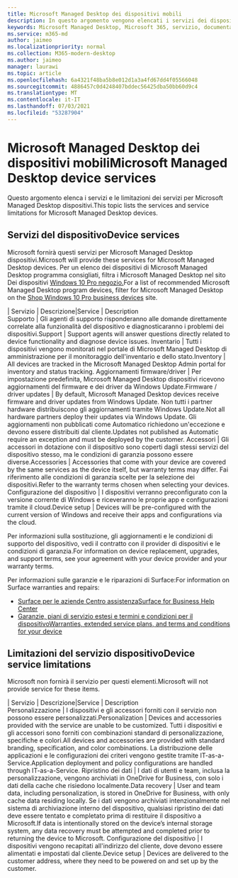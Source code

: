 ```yaml
---
title: Microsoft Managed Desktop dei dispositivi mobili
description: In questo argomento vengono elencati i servizi dei dispositivi e le limitazioni per Microsoft Managed Desktop.
keywords: Microsoft Managed Desktop, Microsoft 365, servizio, documentazione
ms.service: m365-md
author: jaimeo
ms.localizationpriority: normal
ms.collection: M365-modern-desktop
ms.author: jaimeo
manager: laurawi
ms.topic: article
ms.openlocfilehash: 6a4321f48ba5b8e012d1a3a4fd67dd4f05566048
ms.sourcegitcommit: 4886457c0d4248407bddec56425dba50bb60d9c4
ms.translationtype: MT
ms.contentlocale: it-IT
ms.lasthandoff: 07/03/2021
ms.locfileid: "53287904"
---
```

# <a name="microsoft-managed-desktop-device-services"></a><span data-ttu-id="db47a-104">Microsoft Managed Desktop dei dispositivi mobili</span><span class="sxs-lookup"><span data-stu-id="db47a-104">Microsoft Managed Desktop device services</span></span>

<span data-ttu-id="db47a-105">Questo argomento elenca i servizi e le limitazioni dei servizi per Microsoft Managed Desktop dispositivi.</span><span class="sxs-lookup"><span data-stu-id="db47a-105">This topic lists the services and service limitations for Microsoft Managed Desktop devices.</span></span>

## <a name="device-services"></a><span data-ttu-id="db47a-106">Servizi del dispositivo</span><span class="sxs-lookup"><span data-stu-id="db47a-106">Device services</span></span>

<span data-ttu-id="db47a-107">Microsoft fornirà questi servizi per Microsoft Managed Desktop dispositivi.</span><span class="sxs-lookup"><span data-stu-id="db47a-107">Microsoft will provide these services for Microsoft Managed Desktop devices.</span></span> <span data-ttu-id="db47a-108">Per un elenco dei dispositivi di Microsoft Managed Desktop programma consigliati, filtra i Microsoft Managed Desktop nel sito Dei dispositivi [Windows 10 Pro negozio.](https://www.microsoft.com/windowsforbusiness/view-all-devices)</span><span class="sxs-lookup"><span data-stu-id="db47a-108">For a list of recommended Microsoft Managed Desktop program devices, filter for Microsoft Managed Desktop on the [Shop Windows 10 Pro business devices](https://www.microsoft.com/windowsforbusiness/view-all-devices) site.</span></span>

 <span data-ttu-id="db47a-109">| Servizio | Descrizione</span><span class="sxs-lookup"><span data-stu-id="db47a-109">|Service  | Description</span></span>  
<span data-ttu-id="db47a-110">Supporto | Gli agenti di supporto risponderanno alle domande direttamente correlate alla funzionalità del dispositivo e diagnosticaranno i problemi dei dispositivi.</span><span class="sxs-lookup"><span data-stu-id="db47a-110">Support | Support agents will answer questions directly related to device functionality and diagnose device issues.</span></span>
<span data-ttu-id="db47a-111">Inventario | Tutti i dispositivi vengono monitorati nel portale di Microsoft Managed Desktop di amministrazione per il monitoraggio dell'inventario e dello stato.</span><span class="sxs-lookup"><span data-stu-id="db47a-111">Inventory | All devices are tracked in the Microsoft Managed Desktop Admin portal for inventory and status tracking.</span></span>
<span data-ttu-id="db47a-112">Aggiornamenti firmware/driver | Per impostazione predefinita, Microsoft Managed Desktop dispositivi ricevono aggiornamenti del firmware e dei driver da Windows Update.</span><span class="sxs-lookup"><span data-stu-id="db47a-112">Firmware / driver updates | By default, Microsoft Managed Desktop devices receive firmware and driver updates from Windows Update.</span></span> <span data-ttu-id="db47a-113">Non tutti i partner hardware distribuiscono gli aggiornamenti tramite Windows Update.</span><span class="sxs-lookup"><span data-stu-id="db47a-113">Not all hardware partners deploy their updates via Windows Update.</span></span> <span data-ttu-id="db47a-114">Gli aggiornamenti non pubblicati come Automatico richiedono un'eccezione e devono essere distribuiti dal cliente.</span><span class="sxs-lookup"><span data-stu-id="db47a-114">Updates not published as Automatic require an exception and must be deployed by the customer.</span></span>
<span data-ttu-id="db47a-115">Accessori | Gli accessori in dotazione con il dispositivo sono coperti dagli stessi servizi del dispositivo stesso, ma le condizioni di garanzia possono essere diverse.</span><span class="sxs-lookup"><span data-stu-id="db47a-115">Accessories | Accessories that come with your device are covered by the same services as the device itself, but warranty terms may differ.</span></span> <span data-ttu-id="db47a-116">Fai riferimento alle condizioni di garanzia scelte per la selezione dei dispositivi.</span><span class="sxs-lookup"><span data-stu-id="db47a-116">Refer to the warranty terms chosen when selecting your devices.</span></span> <span data-ttu-id="db47a-117">Configurazione del dispositivo | I dispositivi verranno preconfigurato con la versione corrente di Windows e riceveranno le proprie app e configurazioni tramite il cloud.</span><span class="sxs-lookup"><span data-stu-id="db47a-117">Device setup | Devices will be pre-configured with the current version of Windows and receive their apps and configurations via the cloud.</span></span>

<span data-ttu-id="db47a-118">Per informazioni sulla sostituzione, gli aggiornamenti e le condizioni di supporto del dispositivo, vedi il contratto con il provider di dispositivi e le condizioni di garanzia.</span><span class="sxs-lookup"><span data-stu-id="db47a-118">For information on device replacement, upgrades, and support terms, see your agreement with your device provider and your warranty terms.</span></span>

<span data-ttu-id="db47a-119">Per informazioni sulle garanzie e le riparazioni di Surface:</span><span class="sxs-lookup"><span data-stu-id="db47a-119">For information on Surface warranties and repairs:</span></span>

- [<span data-ttu-id="db47a-120">Surface per le aziende Centro assistenza</span><span class="sxs-lookup"><span data-stu-id="db47a-120">Surface for Business Help Center</span></span>](https://support.microsoft.com/hub/4339296/surface-for-business-help)
- [<span data-ttu-id="db47a-121">Garanzie, piani di servizio estesi e termini e condizioni per il dispositivo</span><span class="sxs-lookup"><span data-stu-id="db47a-121">Warranties, extended service plans, and terms and conditions for your device</span></span>](https://support.microsoft.com/help/4040687/info-about-warranties-extended-service-plans-and-terms-conditions)


## <a name="device-service-limitations"></a><span data-ttu-id="db47a-122">Limitazioni del servizio dispositivo</span><span class="sxs-lookup"><span data-stu-id="db47a-122">Device service limitations</span></span>

<span data-ttu-id="db47a-123">Microsoft non fornirà il servizio per questi elementi.</span><span class="sxs-lookup"><span data-stu-id="db47a-123">Microsoft will not provide service for these items.</span></span>

 <span data-ttu-id="db47a-124">| Servizio | Descrizione</span><span class="sxs-lookup"><span data-stu-id="db47a-124">|Service  | Description</span></span>  
<span data-ttu-id="db47a-125">Personalizzazione | I dispositivi e gli accessori forniti con il servizio non possono essere personalizzati.</span><span class="sxs-lookup"><span data-stu-id="db47a-125">Personalization | Devices and accessories provided with the service are unable to be customized.</span></span> <span data-ttu-id="db47a-126">Tutti i dispositivi e gli accessori sono forniti con combinazioni standard di personalizzazione, specifiche e colori.</span><span class="sxs-lookup"><span data-stu-id="db47a-126">All devices and accessories are provided with standard branding, specification, and color combinations.</span></span> <span data-ttu-id="db47a-127">La distribuzione delle applicazioni e le configurazioni dei criteri vengono gestite tramite IT-as-a-Service.</span><span class="sxs-lookup"><span data-stu-id="db47a-127">Application deployment and policy configurations are handled through IT-as-a-Service.</span></span>
<span data-ttu-id="db47a-128">Ripristino dei dati | I dati di utenti e team, inclusa la personalizzazione, vengono archiviati in OneDrive for Business, con solo i dati della cache che risiedono localmente.</span><span class="sxs-lookup"><span data-stu-id="db47a-128">Data recovery | User and team data, including personalization, is stored in OneDrive for Business, with only cache data residing locally.</span></span> <span data-ttu-id="db47a-129">Se i dati vengono archiviati intenzionalmente nel sistema di archiviazione interno del dispositivo, qualsiasi ripristino dei dati deve essere tentato e completato prima di restituire il dispositivo a Microsoft.</span><span class="sxs-lookup"><span data-stu-id="db47a-129">If data is intentionally stored on the device’s internal storage system, any data recovery must be attempted and completed prior to returning the device to Microsoft.</span></span>
<span data-ttu-id="db47a-130">Configurazione del dispositivo | I dispositivi vengono recapitati all'indirizzo del cliente, dove devono essere alimentati e impostati dal cliente.</span><span class="sxs-lookup"><span data-stu-id="db47a-130">Device setup | Devices are delivered to the customer address, where they need to be powered on and set up by the customer.</span></span>
